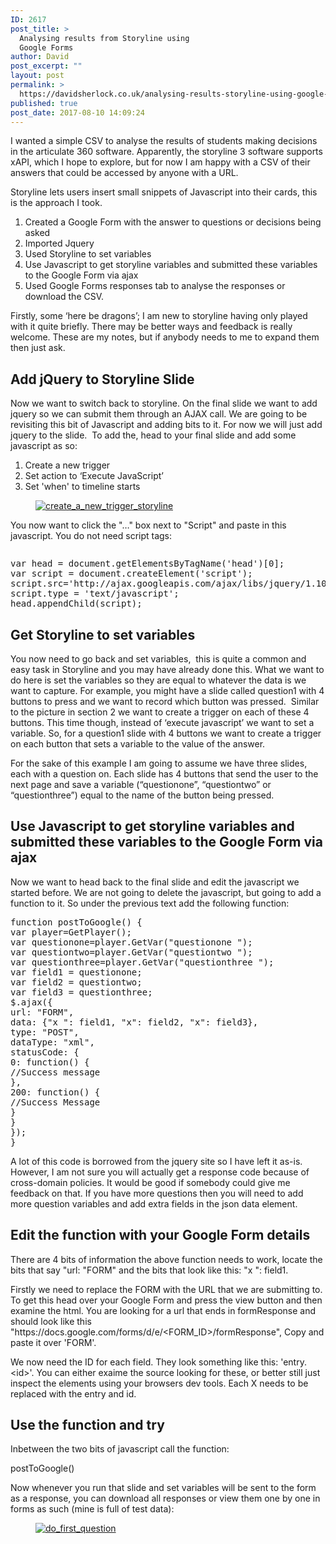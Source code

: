 ```yaml
---
ID: 2617
post_title: >
  Analysing results from Storyline using
  Google Forms
author: David
post_excerpt: ""
layout: post
permalink: >
  https://davidsherlock.co.uk/analysing-results-storyline-using-google-forms/
published: true
post_date: 2017-08-10 14:09:24
---
```

<!-- wp:group -->
<div class="wp-block-group"><div class="wp-block-group__inner-container"><!-- wp:group -->
<div class="wp-block-group"><div class="wp-block-group__inner-container"><!-- wp:freeform -->
<p></p>
<p></p>
<!-- /wp:freeform --></div></div>
<!-- /wp:group --></div></div>
<!-- /wp:group -->

<!-- wp:paragraph -->
<p>I wanted a simple CSV to analyse the results of students making decisions in the articulate 360 software. Apparently, the storyline 3 software supports xAPI, which I hope to explore, but for now I am happy with a CSV of their answers that could be accessed by anyone with a URL.</p>
<!-- /wp:paragraph -->

<!-- wp:paragraph -->
<p>Storyline lets users insert small snippets of Javascript into their cards, this is the approach I took.</p>
<!-- /wp:paragraph -->

<!-- wp:list {"ordered":true} -->
<ol><li>Created a Google Form with the answer to questions or decisions being asked</li><li>Imported Jquery</li><li>Used Storyline to set variables</li><li>Use Javascript to get storyline variables and submitted these variables to the Google Form via ajax</li><li>Used Google Forms responses tab to analyse the responses or download the CSV.</li></ol>
<!-- /wp:list -->

<!-- wp:paragraph -->
<p>Firstly, some ‘here be dragons’; I am new to storyline having only played with it quite briefly. There may be better ways and feedback is really welcome. These are my notes, but if anybody needs to me to expand them then just ask.</p>
<!-- /wp:paragraph -->

<!-- wp:heading -->
<h2>Add jQuery to Storyline Slide</h2>
<!-- /wp:heading -->

<!-- wp:paragraph -->
<p>Now we want to switch back to storyline. On the final slide we want to add jquery so we can submit them through an AJAX call. We are going to be revisiting this bit of Javascript and adding bits to it. For now we will just add jquery to the slide. &nbsp;To add the, head to your final slide and add some javascript as so:</p>
<!-- /wp:paragraph -->

<!-- wp:list {"ordered":true} -->
<ol><li>Create a new trigger</li><li>Set action to ‘Execute JavaScript’</li><li>Set 'when' to timeline starts</li></ol>
<!-- /wp:list -->

<!-- wp:image {"align":"center","id":2620,"linkDestination":"custom"} -->
<div class="wp-block-image"><figure class="aligncenter"><a href="http://davidsherlock.co.uk/wp-content/uploads/2017/08/create_a_new_trigger_storyline.png"><img src="http://davidsherlock.co.uk/wp-content/uploads/2017/08/create_a_new_trigger_storyline-1024x228.png" alt="create_a_new_trigger_storyline" class="wp-image-2620"/></a></figure></div>
<!-- /wp:image -->

<!-- wp:paragraph -->
<p>You now want to click the "…" box next to "Script" and paste in this javascript. You do not need script tags:</p>
<!-- /wp:paragraph -->

<!-- wp:enlighter/codeblock -->
<pre class="EnlighterJSRAW" data-enlighter-language="generic" data-enlighter-theme="" data-enlighter-highlight="" data-enlighter-linenumbers="" data-enlighter-lineoffset="" data-enlighter-title="" data-enlighter-group=""></pre>
<!-- /wp:enlighter/codeblock -->

<!-- wp:paragraph -->
<p></p>
<!-- /wp:paragraph -->

<!-- wp:enlighter/codeblock -->
<pre class="EnlighterJSRAW" data-enlighter-language="generic" data-enlighter-theme="" data-enlighter-highlight="" data-enlighter-linenumbers="" data-enlighter-lineoffset="" data-enlighter-title="" data-enlighter-group="">var head = document.getElementsByTagName('head')[0];
var script = document.createElement('script');
script.src='http://ajax.googleapis.com/ajax/libs/jquery/1.10.1/jquery.min.js';
script.type = 'text/javascript';
head.appendChild(script);</pre>
<!-- /wp:enlighter/codeblock -->

<!-- wp:paragraph -->
<p></p>
<!-- /wp:paragraph -->

<!-- wp:paragraph -->
<p></p>
<!-- /wp:paragraph -->

<!-- wp:paragraph -->
<p></p>
<!-- /wp:paragraph -->

<!-- wp:paragraph -->
<p></p>
<!-- /wp:paragraph -->

<!-- wp:heading -->
<h2>Get Storyline to set variables</h2>
<!-- /wp:heading -->

<!-- wp:paragraph -->
<p>You now need to go back and set variables,&nbsp; this is quite a common and easy task in Storyline and you may have already done this. What we want to do here is set the variables so they are equal to whatever the data is we want to capture. For example, you might have a slide called question1 with 4 buttons to press and we want to record which button was pressed.&nbsp; Similar to the picture in section 2 we want to create a trigger on each of these 4 buttons. This time though, instead of ‘execute javascript’ we want to set a variable. So, for a question1 slide with 4 buttons we want to create a trigger on each button that sets a variable to the value of the answer.</p>
<!-- /wp:paragraph -->

<!-- wp:paragraph -->
<p>For the sake of this example I am going to assume we have three slides, each with a question on. Each slide has 4 buttons that send the user to the next page and save a variable (“questionone”, “questiontwo” or “questionthree”) equal to the name of the button being pressed.</p>
<!-- /wp:paragraph -->

<!-- wp:heading -->
<h2>Use Javascript to get storyline variables and submitted these variables to the Google Form via ajax</h2>
<!-- /wp:heading -->

<!-- wp:paragraph -->
<p>Now we want to head back to the final slide and edit the javascript we started before. We are not going to delete the javascript, but going to add a function to it. So under the previous text add the following function:</p>
<!-- /wp:paragraph -->

<!-- wp:enlighter/codeblock -->
<pre class="EnlighterJSRAW" data-enlighter-language="generic" data-enlighter-theme="" data-enlighter-highlight="" data-enlighter-linenumbers="" data-enlighter-lineoffset="" data-enlighter-title="" data-enlighter-group="">function postToGoogle() {
var player=GetPlayer();
var questionone=player.GetVar("questionone ");
var questiontwo=player.GetVar("questiontwo ");
var questionthree=player.GetVar("questionthree ");
var field1 = questionone;
var field2 = questiontwo;
var field3 = questionthree;
$.ajax({
url: "FORM",
data: {"x ": field1, "x": field2, "x": field3},
type: "POST",
dataType: "xml",
statusCode: {
0: function() {
//Success message
},
200: function() {
//Success Message
}
}
});
}</pre>
<!-- /wp:enlighter/codeblock -->

<!-- wp:paragraph -->
<p></p>
<!-- /wp:paragraph -->

<!-- wp:paragraph -->
<p></p>
<!-- /wp:paragraph -->

<!-- wp:paragraph -->
<p></p>
<!-- /wp:paragraph -->

<!-- wp:paragraph -->
<p></p>
<!-- /wp:paragraph -->

<!-- wp:paragraph -->
<p></p>
<!-- /wp:paragraph -->

<!-- wp:paragraph -->
<p></p>
<!-- /wp:paragraph -->

<!-- wp:paragraph -->
<p></p>
<!-- /wp:paragraph -->

<!-- wp:paragraph -->
<p></p>
<!-- /wp:paragraph -->

<!-- wp:paragraph -->
<p></p>
<!-- /wp:paragraph -->

<!-- wp:paragraph -->
<p></p>
<!-- /wp:paragraph -->

<!-- wp:paragraph -->
<p></p>
<!-- /wp:paragraph -->

<!-- wp:paragraph -->
<p></p>
<!-- /wp:paragraph -->

<!-- wp:paragraph -->
<p></p>
<!-- /wp:paragraph -->

<!-- wp:paragraph -->
<p></p>
<!-- /wp:paragraph -->

<!-- wp:paragraph -->
<p></p>
<!-- /wp:paragraph -->

<!-- wp:paragraph -->
<p></p>
<!-- /wp:paragraph -->

<!-- wp:paragraph -->
<p></p>
<!-- /wp:paragraph -->

<!-- wp:paragraph -->
<p></p>
<!-- /wp:paragraph -->

<!-- wp:paragraph -->
<p></p>
<!-- /wp:paragraph -->

<!-- wp:paragraph -->
<p></p>
<!-- /wp:paragraph -->

<!-- wp:paragraph -->
<p></p>
<!-- /wp:paragraph -->

<!-- wp:paragraph -->
<p></p>
<!-- /wp:paragraph -->

<!-- wp:paragraph -->
<p></p>
<!-- /wp:paragraph -->

<!-- wp:paragraph -->
<p>A lot of this code is borrowed from the jquery site so I have left it as-is. However, I am not sure you will actually get a response code because of cross-domain policies. It would be good if somebody could give me feedback on that. If you have more questions then you will need to add more question variables and add extra fields in the json data element.</p>
<!-- /wp:paragraph -->

<!-- wp:heading -->
<h2>Edit the function with your Google Form details</h2>
<!-- /wp:heading -->

<!-- wp:paragraph -->
<p>There are 4 bits of information the above function needs to work, locate the bits that say "url: "FORM" and the bits that look like this: "x ": field1.</p>
<!-- /wp:paragraph -->

<!-- wp:paragraph -->
<p>Firstly we need to replace the FORM with the URL that we are submitting to. To get this head over your Google Form and press the view button and then examine the html. You are looking for a url that ends in formResponse and should look like this "https://docs.google.com/forms/d/e/&lt;FORM_ID&gt;/formResponse", Copy and paste it over 'FORM'.</p>
<!-- /wp:paragraph -->

<!-- wp:paragraph -->
<p>We now need the ID for each field. They look something like this: 'entry.&lt;id&gt;'. You can either exaime the source looking for these, or better still just inspect the elements using your browsers dev tools. Each X needs to be replaced with the entry and id.</p>
<!-- /wp:paragraph -->

<!-- wp:heading -->
<h2>Use the function and try</h2>
<!-- /wp:heading -->

<!-- wp:paragraph -->
<p>Inbetween the two bits of javascript call the function:</p>
<!-- /wp:paragraph -->

<!-- wp:paragraph -->
<p>postToGoogle()</p>
<!-- /wp:paragraph -->

<!-- wp:paragraph -->
<p>Now whenever you run that slide and set variables will be sent to the form as a response, you can download all responses or view them one by one in forms as such (mine is full of test data):</p>
<!-- /wp:paragraph -->

<!-- wp:image {"align":"center","id":2621,"linkDestination":"custom"} -->
<div class="wp-block-image"><figure class="aligncenter"><a href="http://davidsherlock.co.uk/wp-content/uploads/2017/08/do_first_question.png"><img src="http://davidsherlock.co.uk/wp-content/uploads/2017/08/do_first_question-300x127.png" alt="do_first_question" class="wp-image-2621"/></a></figure></div>
<!-- /wp:image -->